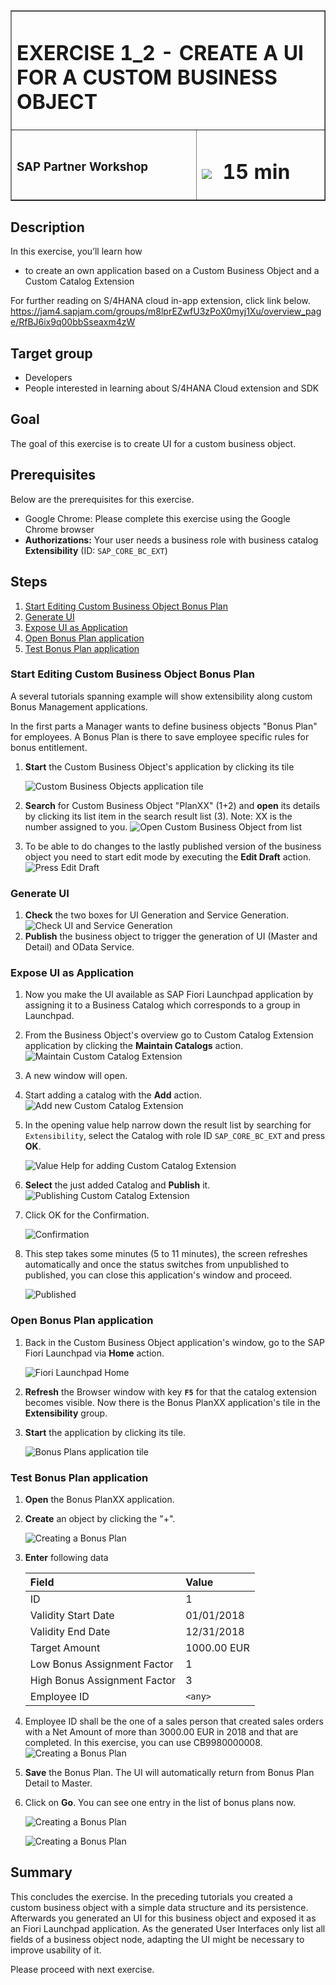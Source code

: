 <table width=100% border=>
<tr><td colspan=2><h1>EXERCISE 1_2 - CREATE A UI FOR A CUSTOM BUSINESS OBJECT</h1></td></tr>
<tr><td><h3>SAP Partner Workshop</h3></td><td><h1><img src="images/clock.png"> &nbsp;15 min</h1></td></tr>
</table>


## Description
In this exercise, you’ll learn how 

* to create an own application based on a Custom Business Object and a Custom Catalog Extension

For further reading on S/4HANA cloud in-app extension, click link below.
<https://jam4.sapjam.com/groups/m8lprEZwfU3zPoX0myj1Xu/overview_page/RfBJ6ix9q00bbSseaxm4zW>


## Target group

* Developers
* People interested in learning about S/4HANA Cloud extension and SDK  


## Goal

The goal of this exercise is to create UI for a custom business object.


## Prerequisites
  
Below are the prerequisites for this exercise.

* Google Chrome: Please complete this exercise using the Google Chrome browser
* **Authorizations:** Your user needs a business role with business catalog **Extensibility** (ID: `SAP_CORE_BC_EXT`)


## Steps

1. [Start Editing Custom Business Object Bonus Plan](#start-editing-custom-business-object)
1. [Generate UI](#generate-ui)
1. [Expose UI as Application](#expose-ui-as-application)
1. [Open Bonus Plan application](#open-bonus-plan-application)
1. [Test Bonus Plan application](#test-bonus-plan-application)

### <a name="start-editing-custom-business-object"></a> Start Editing Custom Business Object Bonus Plan

A several tutorials spanning example will show extensibility along custom Bonus Management applications.

In the first parts a Manager wants to define business objects "Bonus Plan" for employees. A Bonus Plan is there to save employee specific rules for bonus entitlement.

1. **Start** the Custom Business Object's application by clicking its tile 

	![Custom Business Objects application tile](images/1.png)
1. **Search** for Custom Business Object "PlanXX" (1+2) and **open** its details by clicking its list item in the search result list (3). Note: XX is the number assigned to you.
![Open Custom Business Object from list](images/2.png)
1. To be able to do changes to the lastly published version of the business object you need to start edit mode by executing the **Edit Draft** action. ![Press Edit Draft](images/3.png)
 
### <a name="generate-ui"></a> Generate UI

1. **Check** the two boxes for UI Generation and Service Generation.  ![Check UI and Service Generation](images/4.png)
1. **Publish** the business object to trigger the generation of UI (Master and Detail) and OData Service.

### <a name="expose-ui-as-application"></a> Expose UI as Application

1. Now you make the UI available as SAP Fiori Launchpad application by assigning it to a Business Catalog which corresponds to a group in Launchpad. 
1. From the Business Object's overview go to Custom Catalog Extension application by clicking the **Maintain Catalogs** action.  ![Maintain Custom Catalog Extension](images/5.png)
1. A new window will open. 
1. Start adding a catalog with the **Add** action.  ![Add new Custom Catalog Extension](images/6.png)
1. In the opening value help narrow down the result list by searching for `Extensibility`, select the Catalog with role ID `SAP_CORE_BC_EXT` and press **OK**.  

	![Value Help for adding Custom Catalog Extension](images/7.png) 
1. **Select** the just added Catalog and **Publish** it.  ![Publishing Custom Catalog Extension](images/8.png)
1. Click OK for the Confirmation.  

	![Confirmation](images/9.png)
1. This step takes some minutes (5 to 11 minutes), the screen refreshes automatically and once the status switches from unpublished to published, you can close this application's window and proceed.  

	![Published](images/10.png)

### <a name="open-bonus-plan-application"></a> Open Bonus Plan application

1. Back in the Custom Business Object application's window, go to the SAP Fiori Launchpad via **Home** action.

	![Fiori Launchpad Home](images/11.png)  
1. **Refresh** the Browser window with key **`F5`** for that the catalog extension becomes visible. Now there is the Bonus PlanXX application's tile in the **Extensibility** group.
1. **Start** the application by clicking its tile.  

	![Bonus Plans application tile](images/12.png)

### <a name="test-bonus-plan-application"></a> Test Bonus Plan application

1. **Open** the Bonus PlanXX application.
1. **Create** an object by clicking the "+".

	![Creating a Bonus Plan](images/13.png)
1. **Enter** following data

	| Field | Value |
	| :------------- | :--------------------------- |
	| ID | 1 |
	| Validity Start Date | 01/01/2018 |
	| Validity End Date | 12/31/2018 |
	| Target Amount | 1000.00 EUR |
	| Low Bonus Assignment Factor | 1 |
	| High Bonus Assignment Factor | 3 |
	| Employee ID | `<any>` |

1. Employee ID <any> shall be the one of a sales person that created sales orders with a Net Amount of more than 3000.00 EUR in 2018 and that are completed. In this exercise, you can use CB9980000008. ![Creating a Bonus Plan](images/14.png)
1. **Save** the Bonus Plan. The UI will automatically return from Bonus Plan Detail to Master.
1. Click on **Go**.  You can see one entry in the list of bonus plans now.  

	![Creating a Bonus Plan](images/15.png)
	
	![Creating a Bonus Plan](images/16.png)
	
## Summary

This concludes the exercise. In the preceding tutorials you created a custom business object with a simple data structure and its persistence. Afterwards you generated an UI for this business object and exposed it as an Fiori Launchpad application.
As the generated User Interfaces only list all fields of a business object node, adapting the UI might be necessary to improve usability of it.

Please proceed with next exercise.